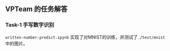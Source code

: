 ## VPTeam 的任务解答

### Task-1 手写数字识别

`written-number-predict.ipynb` 实现了对MNIST的训练，并测试了`./test/mnist`中的图片。

